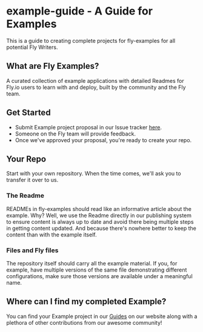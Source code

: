 # example-guide - A Guide for Examples

This is a guide to creating complete projects for fly-examples for all potential Fly Writers.

## What are Fly Examples?

A curated collection of example applications with detailed Readmes for Fly.io users to learn with and deploy, built by the community and the Fly team.

## Get Started

- Submit Example project proposal in our Issue tracker [here](https://github.com/superfly/fly/issues).
- Someone on the Fly team will provide feedback.
- Once we've approved your proposal, you're ready to create your repo.

## Your Repo

Start with your own repository. When the time comes, we'll ask you to transfer it over to us.

### The Readme

READMEs in fly-examples should read like an informative article about the example. Why? Well, we use the Readme directly in our publishing system to ensure content is always up to date and avoid there being multiple steps in getting content updated. And because there's nowhere better to keep the content than with the example itself.

### Files and Fly files

The repository itself should carry all the example material. If you, for example, have multiple versions of the same file demonstrating different configurations, make sure those versions are available under a meaningful name. 

## Where can I find my completed Example?
You can find your Example project in our [Guides](https://fly.io/docs/guides/) on our website along with a plethora of other contributions from our awesome community!

